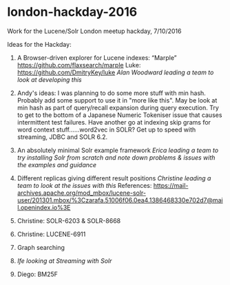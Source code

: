# london-hackday-2016
Work for the Lucene/Solr London meetup hackday, 7/10/2016

Ideas for the Hackday:

1. A Browser-driven explorer for Lucene indexes: “Marple”
https://github.com/flaxsearch/marple
Luke: https://github.com/DmitryKey/luke
*Alan Woodward leading a team to look at developing this*

2. Andy's ideas:
I was planning to do some more stuff with min hash. Probably add some support to use it in "more like this". May be look at min hash as part of query/recall expansion during query execution.
Try to get to the bottom of a Japanese Numeric Tokeniser issue that causes intermittent test failures.
Have another go at indexing skip grams for word context stuff......word2vec in SOLR?
Get up to speed with streaming, JDBC and SOLR 6.2.

3. An absolutely minimal Solr example framework
*Erica leading a team to try installing Solr from scratch and note down problems & issues with the examples and guidance*

4. Different replicas giving different result positions
*Christine leading a team to look at the issues with this*
References: https://mail-archives.apache.org/mod_mbox/lucene-solr-user/201301.mbox/%3Czarafa.51006f06.0ea4.1386468330e702d7@mail.openindex.io%3E

5. Christine: SOLR-6203 & SOLR-8668

6. Christine: LUCENE-6911

7.  Graph searching

8. *Ife looking at Streaming with Solr*

9. Diego: BM25F
